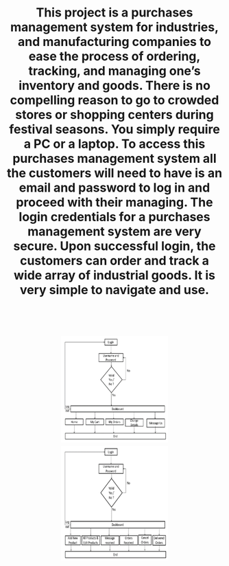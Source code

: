 <h1 align = "center" Purchase-Management-System </h1> 

<p align="center">
This project is a purchases management system for industries, and manufacturing companies to ease the process of ordering, tracking, and managing one’s inventory and goods. There is no compelling reason to go to crowded stores or shopping centers during festival seasons. You simply require a PC or a laptop. To access this purchases management system all the customers will need to have is an email and password to log in and proceed with their managing. The login credentials for a purchases management system are very secure. Upon successful login, the customers can order and track a wide array of industrial goods. It is very simple to navigate and use.
</p>
</br>

<p align = "center">
<img src = "/PMS_pics/Picture1.png" width = 250/>
<img src = "/PMS_pics/Picture2.png" width = 250/>
</p>



